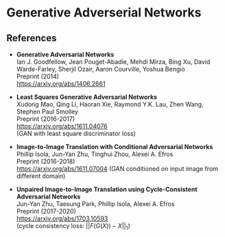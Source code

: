 Generative Adverserial Networks
===============================



References
----------


- <b id="mao2016least"></b>
  **Generative Adversarial Networks** <br/>
  Ian J. Goodfellow, Jean Pouget-Abadie, Mehdi Mirza, Bing Xu, David Warde-Farley, Sherjil Ozair, Aaron Courville, Yoshua Bengio <br/>
  Preprint (2014) <br/>
  https://arxiv.org/abs/1406.2661
  
- <b id="mao2016least"></b>
  **Least Squares Generative Adversarial Networks** <br/>
  Xudong Mao, Qing Li, Haoran Xie, Raymond Y.K. Lau, Zhen Wang, Stephen Paul Smolley <br/>
  Preprint (2016-2017) <br/>
  https://arxiv.org/abs/1611.04076 <br/>
  (GAN with least square discriminator loss)

- <b id="isola2016image"></b>
  **Image-to-Image Translation with Conditional Adversarial Networks** <br />
  Phillip Isola, Jun-Yan Zhu, Tinghui Zhou, Alexei A. Efros <br />
  Preprint (2016-2018) <br />
  https://arxiv.org/abs/1611.07004
  (GAN conditioned on input image from different domain)

- <b id="zhu2017unpaired"></b>
  **Unpaired Image-to-Image Translation using Cycle-Consistent Adversarial Networks** <br/>
  Jun-Yan Zhu, Taesung Park, Phillip Isola, Alexei A. Efros <br/>
  Preprint (2017-2020) <br/>
  https://arxiv.org/abs/1703.10593 <br/>
  (cycle consistency loss: $||F(G(X)) - X||_1$)
  

